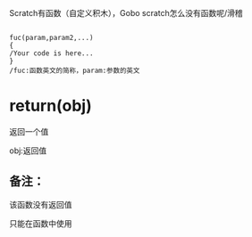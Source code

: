 Scratch有函数（自定义积木），Gobo scratch怎么没有函数呢/滑稽


~~~

fuc(param,param2,...)
{
/Your code is here...
}
/fuc:函数英文的简称，param:参数的英文

~~~


# return(obj)


返回一个值


obj:返回值


## 备注：


该函数没有返回值


只能在函数中使用
